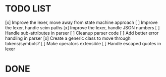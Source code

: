 # TODO LIST
[x] Improve the lexer, move away from state machine approach
[ ] Improve the lexer, handle scim paths
[x] Improve the lexer, handle JSON numbers
[ ] Handle sub-attributes in parser
[ ] Cleanup parser code
[ ] Add better error handling in parser
[x] Create a generic class to move through tokens/symbols?
[ ] Make operators extensible 
[ ] Handle escaped quotes in lexer

# DONE